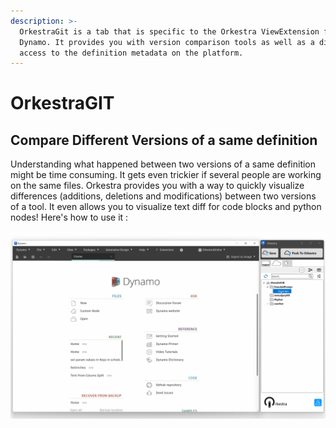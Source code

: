 ```yaml
---
description: >-
  OrkestraGit is a tab that is specific to the Orkestra ViewExtension for
  Dynamo. It provides you with version comparison tools as well as a direct
  access to the definition metadata on the platform.
---
```


# OrkestraGIT

## Compare Different Versions of a same definition

Understanding what happened between two versions of a same definition might be time consuming. It gets even trickier if several people are working on the same files. Orkestra provides you with a way to quickly visualize differences (additions, deletions and modifications) between two versions of a tool. It even allows you to visualize text diff for code blocks and python nodes! Here's how to use it :

![](../.gitbook/assets/compareVersions.gif)




